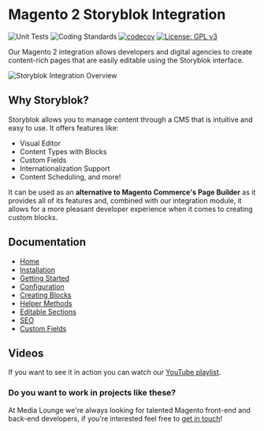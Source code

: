 # Magento 2 Storyblok Integration
![Unit Tests](https://github.com/Media-Lounge/magento2-storyblok-integration/workflows/Unit%20Tests/badge.svg)
![Coding Standards](https://github.com/Media-Lounge/magento2-storyblok-integration/workflows/Coding%20Standards/badge.svg)
[![codecov](https://codecov.io/gh/Media-Lounge/magento2-storyblok-integration/branch/master/graph/badge.svg?token=5GDZEF7FMQ)](https://codecov.io/gh/Media-Lounge/magento2-storyblok-integration)
[![License: GPL v3](https://img.shields.io/badge/License-GPLv3-blue.svg)](https://www.gnu.org/licenses/gpl-3.0)

Our Magento 2 integration allows developers and digital agencies to create content-rich pages that are easily editable using the Storyblok interface.

![Storyblok Integration Overview](https://user-images.githubusercontent.com/661330/105495467-1fa97500-5cb4-11eb-9b43-94bd7e70c20d.jpg)

## Why Storyblok?

Storyblok allows you to manage content through a CMS that is intuitive and easy to use. It offers features like:

- Visual Editor
- Content Types with Blocks
- Custom Fields
- Internationalization Support
- Content Scheduling, and more!

It can be used as an **alternative to Magento Commerce's Page Builder** as it provides all of its features and, combined with our integration module, it allows for a more pleasant developer experience when it comes to creating custom blocks.

## Documentation

* [Home](https://github.com/Media-Lounge/magento2-storyblok-integration/wiki)
* [Installation](https://github.com/Media-Lounge/magento2-storyblok-integration/wiki/Installation)
* [Getting Started](https://github.com/Media-Lounge/magento2-storyblok-integration/wiki/Getting-Started)
* [Configuration](https://github.com/Media-Lounge/magento2-storyblok-integration/wiki/Configuration)
* [Creating Blocks](https://github.com/Media-Lounge/magento2-storyblok-integration/wiki/Creating-Blocks)
* [Helper Methods](https://github.com/Media-Lounge/magento2-storyblok-integration/wiki/Helper-Methods)
* [Editable Sections](https://github.com/Media-Lounge/magento2-storyblok-integration/wiki/Editable-Sections)
* [SEO](https://github.com/Media-Lounge/magento2-storyblok-integration/wiki/SEO)
* [Custom Fields](https://github.com/Media-Lounge/magento2-storyblok-integration/wiki/Custom-Fields)

## Videos

If you want to see it in action you can watch our [YouTube playlist](https://www.youtube.com/watch?v=I8_TCyOCKAo&list=PLn3mpLgxMjLSRWmmmf0RRX8wEVgv4dZ0k).

### Do you want to work in projects like these?

At Media Lounge we're always looking for talented Magento front-end and back-end developers, if you're interested feel free to [get in touch](https://twitter.com/jahvi)!
